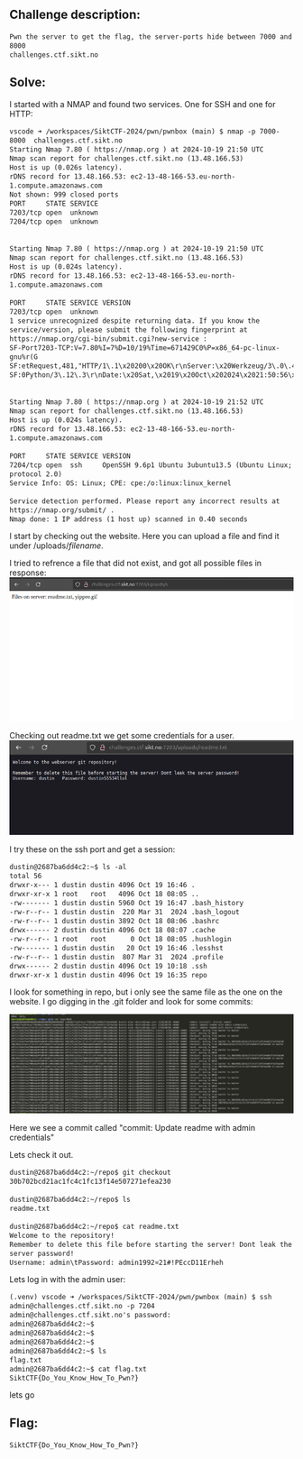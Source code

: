 <h2>Challenge description:</h2>

```
Pwn the server to get the flag, the server-ports hide between 7000 and 8000
challenges.ctf.sikt.no 

```

<h2>Solve:</h2>
I started with a NMAP and found two services. One for SSH and one for HTTP:

```
vscode ➜ /workspaces/SiktCTF-2024/pwn/pwnbox (main) $ nmap -p 7000-8000  challenges.ctf.sikt.no 
Starting Nmap 7.80 ( https://nmap.org ) at 2024-10-19 21:50 UTC
Nmap scan report for challenges.ctf.sikt.no (13.48.166.53)
Host is up (0.026s latency).
rDNS record for 13.48.166.53: ec2-13-48-166-53.eu-north-1.compute.amazonaws.com
Not shown: 999 closed ports
PORT     STATE SERVICE
7203/tcp open  unknown
7204/tcp open  unknown


Starting Nmap 7.80 ( https://nmap.org ) at 2024-10-19 21:50 UTC
Nmap scan report for challenges.ctf.sikt.no (13.48.166.53)
Host is up (0.024s latency).
rDNS record for 13.48.166.53: ec2-13-48-166-53.eu-north-1.compute.amazonaws.com

PORT     STATE SERVICE VERSION
7203/tcp open  unknown
1 service unrecognized despite returning data. If you know the service/version, please submit the following fingerprint at https://nmap.org/cgi-bin/submit.cgi?new-service :
SF-Port7203-TCP:V=7.80%I=7%D=10/19%Time=671429C0%P=x86_64-pc-linux-gnu%r(G
SF:etRequest,481,"HTTP/1\.1\x20200\x20OK\r\nServer:\x20Werkzeug/3\.0\.4\x2
SF:0Python/3\.12\.3\r\nDate:\x20Sat,\x2019\x20Oct\x202024\x2021:50:56\x20G


Starting Nmap 7.80 ( https://nmap.org ) at 2024-10-19 21:52 UTC
Nmap scan report for challenges.ctf.sikt.no (13.48.166.53)
Host is up (0.024s latency).
rDNS record for 13.48.166.53: ec2-13-48-166-53.eu-north-1.compute.amazonaws.com

PORT     STATE SERVICE VERSION
7204/tcp open  ssh     OpenSSH 9.6p1 Ubuntu 3ubuntu13.5 (Ubuntu Linux; protocol 2.0)
Service Info: OS: Linux; CPE: cpe:/o:linux:linux_kernel

Service detection performed. Please report any incorrect results at https://nmap.org/submit/ .
Nmap done: 1 IP address (1 host up) scanned in 0.40 seconds

```

I start by checking out the website. Here you can upload a file and find it under /uploads/*filename*.

I tried to refrence a file that did not exist, and got all possible files in response:
![alt text](image.png)

Checking out readme.txt we get some credentials for a user.
![alt text](image-1.png)


I try these on the ssh port and get a session:
```
dustin@2687ba6dd4c2:~$ ls -al
total 56
drwxr-x--- 1 dustin dustin 4096 Oct 19 16:46 .
drwxr-xr-x 1 root   root   4096 Oct 18 08:05 ..
-rw------- 1 dustin dustin 5960 Oct 19 16:47 .bash_history
-rw-r--r-- 1 dustin dustin  220 Mar 31  2024 .bash_logout
-rw-r--r-- 1 dustin dustin 3892 Oct 18 08:06 .bashrc
drwx------ 2 dustin dustin 4096 Oct 18 08:07 .cache
-rw-r--r-- 1 root   root      0 Oct 18 08:05 .hushlogin
-rw------- 1 dustin dustin   20 Oct 19 16:46 .lesshst
-rw-r--r-- 1 dustin dustin  807 Mar 31  2024 .profile
drwx------ 2 dustin dustin 4096 Oct 19 10:18 .ssh
drwxr-xr-x 1 dustin dustin 4096 Oct 19 16:35 repo
```

I look for something in repo, but i only see the same file as the one on the website.
I go digging in the .git folder and look for some commits:

![alt text](image-2.png)

Here we see a commit called "commit: Update readme with admin credentials"

Lets check it out.
```
dustin@2687ba6dd4c2:~/repo$ git checkout  30b702bcd21ac1fc4c1fc13f14e507271efea230

dustin@2687ba6dd4c2:~/repo$ ls
readme.txt

dustin@2687ba6dd4c2:~/repo$ cat readme.txt 
Welcome to the repository!
Remember to delete this file before starting the server! Dont leak the server password!
Username: admin\tPassword: admin1992¤21#!PEccD11Erheh

```

Lets log in with the admin user:

```
(.venv) vscode ➜ /workspaces/SiktCTF-2024/pwn/pwnbox (main) $ ssh admin@challenges.ctf.sikt.no -p 7204
admin@challenges.ctf.sikt.no's password: 
admin@2687ba6dd4c2:~$ 
admin@2687ba6dd4c2:~$ 
admin@2687ba6dd4c2:~$ 
admin@2687ba6dd4c2:~$ ls
flag.txt
admin@2687ba6dd4c2:~$ cat flag.txt 
SiktCTF{Do_You_Know_How_To_Pwn?}
```

lets go

<h2>Flag:</h2>

```
SiktCTF{Do_You_Know_How_To_Pwn?}
```
